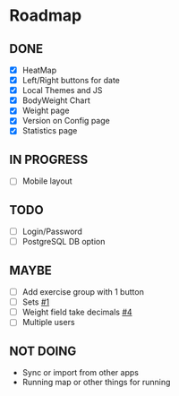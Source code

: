 # Roadmap

## DONE
- [x] HeatMap
- [x] Left/Right buttons for date
- [x] Local Themes and JS
- [x] BodyWeight Chart
- [x] Weight page
- [x] Version on Config page
- [x] Statistics page

## IN PROGRESS
- [ ] Mobile layout

## TODO
- [ ] Login/Password
- [ ] PostgreSQL DB option

## MAYBE

- [ ] Add exercise group with 1 button
- [ ] Sets [#1](https://github.com/aceberg/CheckList/issues/1)
- [ ] Weight field take decimals [#4](https://github.com/aceberg/CheckList/issues/4)
- [ ] Multiple users

## NOT DOING

- Sync or import from other apps
- Running map or other things for running